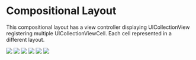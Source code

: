 # Compositional Layout
This compositional layout has a view controller displaying  UICollectionView registering multiple UICollectionViewCell. Each cell represented in a different layout.


![](https://github.com/uckmhnds/markDown/blob/main/ss1.png)
![](https://github.com/uckmhnds/markDown/blob/main/ss2.png)
![](https://github.com/uckmhnds/markDown/blob/main/ss3.png)
![](https://github.com/uckmhnds/markDown/blob/main/ss4.png)
![](https://github.com/uckmhnds/markDown/blob/main/ss5.png)
![](https://github.com/uckmhnds/markDown/blob/main/gif1.gif)

